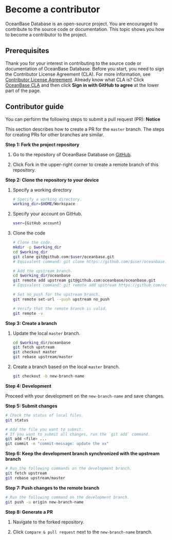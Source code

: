 Become a contributor 
=========================================

OceanBase Database is an open-source project. You are encouraged to contribute to the source code or documentation. This topic shows you how to become a contributor to the project. 

Prerequisites 
----------------------------------

Thank you for your interest in contributing to the source code or documentation of OceanBase Database. Before you start, you need to sign the Contributor License Agreement (CLA). For more information, see [Contributor License Agreement](https://en.wikipedia.org/wiki/Contributor_License_Agreement). Already know what CLA is? Click [OceanBase CLA](https://cla-assistant.io/oceanbase/oceanbase?pullRequest=108) and then click **Sign in with GitHub to agree** at the lower part of the page.

Contributor guide 
--------------------------------------

You can perform the following steps to submit a pull request (PR):
**Notice**

This section describes how to create a PR for the `master` branch. The steps for creating PRs for other branches are similar.

**Step 1: Fork the project repository** 

1. Go to the repository of OceanBase Database on [GitHub](https://github.com/oceanbase/oceanbase).

   

2. Click Fork in the upper-right corner to create a remote branch of this repository.

   




**Step 2: Clone the repository to your device** 

1. Specify a working directory 

   ```bash
   # Specify a working directory.
   working_dir=$HOME/Workspace
   ```

   

2. Specify your account on GitHub. 

   ```bash
   user={GitHub account}
   ```

   

3. Clone the code 

   ```bash
   # Clone the code.
   mkdir -p $working_dir
   cd $working_dir
   git clone git@github.com:$user/oceanbase.git
   # Equivalent command: git clone https://github.com/$user/oceanbase.git
   
   # Add the upstream branch.
   cd $working_dir/oceanbase
   git remote add upstream git@github.com:oceanbase/oceanbase.git
   # Equivalent command: git remote add upstream https://github.com/oceanbase/oceanbase.git
   
   # Set no_push for the upstream branch.
   git remote set-url --push upstream no_push
   
   # Verify that the remote branch is valid.
   git remote -v
   ```

   




**Step 3: Create a branch** 

1. Update the local `master` branch. 

   ```bash
   cd $working_dir/oceanbase
   git fetch upstream
   git checkout master
   git rebase upstream/master
   ```

   

2. Create a branch based on the local `master` branch. 

   ```bash
   git checkout -b new-branch-name
   ```

   




**Step 4: Development** 

Proceed with your development on the `new-branch-name` and save changes. 

**Step 5: Submit changes** 

```bash
# Check the status of local files.
git status

# Add the file you want to submit.
# If you want to submit all changes, run the `git add` command.
git add <file> ... 
git commit -m "commit-message: update the xx"
```



**Step 6: Keep the development branch synchronized with the upstream branch** 

```bash
# Run the following commands on the development branch.
git fetch upstream
git rebase upstream/master
```



**Step 7: Push changes to the remote branch** 

```bash
# Run the following command on the development branch.
git push -u origin new-branch-name
```



**Step 8: Generate a PR** 

1. Navigate to the forked repository.

   

2. Click `Compare & pull request` next to the `new-branch-name` branch.

   
















